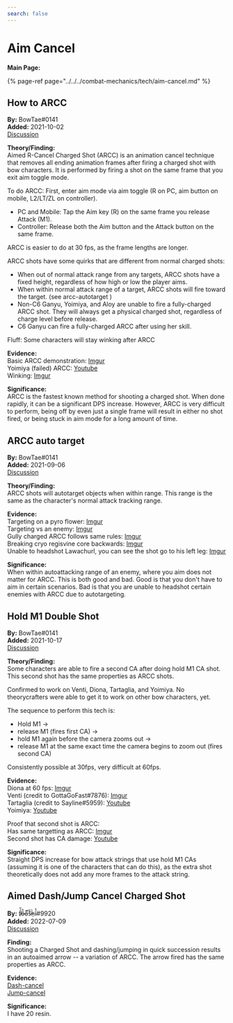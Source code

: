 ```yaml
---
search: false
---
```


# Aim Cancel

**Main Page:**  

{% page-ref page="../../../combat-mechanics/tech/aim-cancel.md" %}

## How to ARCC

**By:** BowTae#0141  
**Added:** 2021-10-02  
[Discussion](https://tickettool.xyz/direct?url=https://cdn.discordapp.com/attachments/890849433317683240/894209658531753984/transcript-arcc-writeup.html)

**Theory/Finding:**  
Aimed R-Cancel Charged Shot (ARCC) is an animation cancel technique that removes all ending animation frames after firing a charged shot with bow characters. It is performed by firing a shot on the same frame that you exit aim toggle mode.

To do ARCC: First, enter aim mode via aim toggle (R on PC, aim button on mobile, L2/LT/ZL on controller).
* PC and Mobile: Tap the Aim key (R) on the same frame you release Attack (M1).
* Controller: Release both the Aim button and the Attack button on the same frame.

ARCC is easier to do at 30 fps, as the frame lengths are longer.

ARCC shots have some quirks that are different from normal charged shots:
* When out of normal attack range from any targets, ARCC shots have a fixed height, regardless of how high or low the player aims.
* When within normal attack range of a target, ARCC shots will fire toward the target. (see arcc-autotarget )
* Non-C6 Ganyu, Yoimiya, and Aloy are unable to fire a fully-charged ARCC shot. They will always get a physical charged shot, regardless of charge level before release.
* C6 Ganyu can fire a fully-charged ARCC after using her skill.

Fluff: Some characters will stay winking after ARCC

**Evidence:**  
Basic ARCC demonstration: [Imgur](https://imgur.com/BvuqB5g)  
Yoimiya (failed) ARCC: [Youtube](https://youtu.be/YDub_dO1rKw)  
Winking: [Imgur](https://imgur.com/TPvTNjU)

**Significance:**  
ARCC is the fastest known method for shooting a charged shot. When done rapidly, it can be a significant DPS increase. However, ARCC is very difficult to perform, being off by even just a single frame will result in either no shot fired, or being stuck in aim mode for a long amount of time.

## ARCC auto target

**By:** BowTae#0141  
**Added:** 2021-09-06  
[Discussion](https://tickettool.xyz/direct?url=https://cdn.discordapp.com/attachments/883799215891972156/884452500617461820/transcript-arcc-autotarget.html)

**Theory/Finding:**  
ARCC shots will autotarget objects when within range. This range is the same as the character's normal attack tracking range.

**Evidence:**  
Targeting on a pyro flower: [Imgur](https://imgur.com/NNt1YIS)  
Targeting vs an enemy: [Imgur](https://imgur.com/VzxYzob)  
Gully charged ARCC follows same rules: [Imgur](https://imgur.com/Psfl4nl)  
Breaking cryo regisvine core backwards: [Imgur](https://imgur.com/eoFlflL)  
Unable to headshot Lawachurl, you can see the shot go to his left leg: [Imgur](https://imgur.com/MYgAQ65)

**Significance:**  
When within autoattacking range of an enemy, where you aim does not matter for ARCC. This is both good and bad. Good is that you don't have to aim in certain scenarios. Bad is that you are unable to headshot certain enemies with ARCC due to autotargeting.

## Hold M1 Double Shot

**By:** BowTae#0141  
**Added:** 2021-10-17  
[Discussion](https://tickettool.xyz/direct?url=https://cdn.discordapp.com/attachments/892681715745710100/899116235403460638/transcript-hold-m1-double-shot.html)

**Theory/Finding:**  
Some characters are able to fire a second CA after doing hold M1 CA shot. This second shot has the same properties as ARCC shots.

Confirmed to work on Venti, Diona, Tartaglia, and Yoimiya. No theorycrafters were able to get it to work on other bow characters, yet.

The sequence to perform this tech is:
* Hold M1 -> 
* release M1 (fires first CA) -> 
* hold M1 again before the camera zooms out -> 
* release M1 at the same exact time the camera begins to zoom out (fires second CA)

Consistently possible at 30fps, very difficult at 60fps.

**Evidence:**  
Diona at 60 fps: [Imgur](https://imgur.com/itkCyVm)  
Venti (credit to GottaGoFast#7876): [Imgur](https://imgur.com/a/DCdea1n)  
Tartaglia (credit to Sayline#5959): [Youtube](https://youtu.be/Z6WmXS8mo_o)  
Yoimiya: [Youtube](https://youtu.be/0Q4jsgySdqU)

Proof that second shot is ARCC:  
Has same targetting as ARCC: [Imgur](https://imgur.com/6XgzeiX)  
Second shot has CA damage: [Youtube](https://youtu.be/WDjgMb6D6Ck)  

**Significance:**  
Straight DPS increase for bow attack strings that use hold M1 CAs (assuming it is one of the characters that can do this), as the extra shot theoretically does not add any more frames to the attack string.

## Aimed Dash/Jump Cancel Charged Shot

**By:** f̸̒͂ỏ̶̂o̵͌̚s̶͊̏h̷̤̀ḯ̴̊\#9920  
**Added:** 2022-07-09  
[Discussion](https://tickets.deeznuts.moe/transcripts/aimed-dashjump-cancel-charged-shot)

**Finding:**  
Shooting a Charged Shot and dashing/jumping in quick succession results in an autoaimed arrow -- a variation of ARCC. The arrow fired has the same properties as ARCC.

**Evidence:**  
[Dash-cancel](https://imgur.com/a/iEXQxGM)  
[Jump-cancel](https://imgur.com/zWGsHVj)

**Significance:**  
I have 20 resin.
